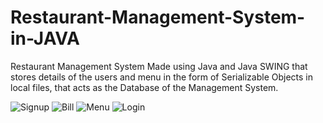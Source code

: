 # Restaurant-Management-System-in-JAVA
Restaurant Management System
Made using Java and Java SWING that stores details of the users and menu in the form of
Serializable Objects in local files, that acts as the Database of the Management System.



![Signup](https://user-images.githubusercontent.com/118299901/236439975-8be6fb50-142d-498f-a0ba-b9b334fb2e01.png)
![Bill](https://user-images.githubusercontent.com/118299901/236439990-fa732a8e-d2cf-49ed-9672-10c9e593f9de.png)
![Menu](https://user-images.githubusercontent.com/118299901/236439993-3ef6eca8-35c6-467b-ab06-4a6c515292fe.png)
![Login](https://user-images.githubusercontent.com/118299901/236439996-305ee818-d0c8-41e0-a452-c8d111f79cf4.png)
